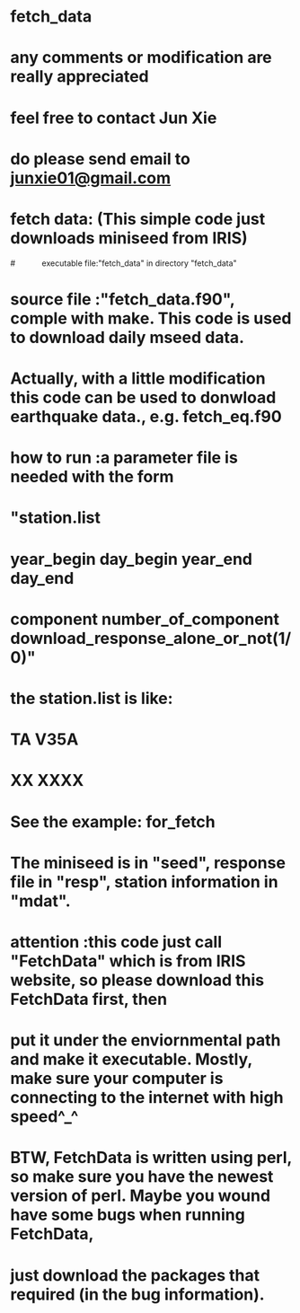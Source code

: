 # fetch_data
# any comments or modification are really appreciated
# feel free to contact Jun Xie
# do please send email to junxie01@gmail.com
# fetch data: (This simple code just downloads miniseed from IRIS)  
#            executable file:"fetch_data" in directory "fetch_data"
#            source file    :"fetch_data.f90", comple with make. This code is used to download daily mseed data.
#                              Actually, with a little modification this code can be used to donwload earthquake data., e.g. fetch_eq.f90
#              how to run     :a parameter file is needed with the form
#                              "station.list
#                              year_begin day_begin year_end day_end
#                              component number_of_component download_response_alone_or_not(1/0)"
#                              the station.list is like:
#                              TA V35A
#                              XX XXXX
#                              See the example: for_fetch
#                              The miniseed is in "seed", response file in "resp", station information in "mdat".
#              attention      :this code just call "FetchData" which is from IRIS website, so please download this FetchData first, then
#                              put it under the enviornmental path and make it executable. Mostly, make sure your computer is connecting to the internet with high speed^_^
#                              BTW, FetchData is written using perl, so make sure you have the newest version of perl. Maybe you wound have some bugs when running FetchData,
#                              just download the packages that required (in the bug information).
